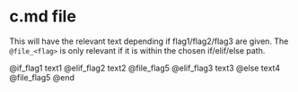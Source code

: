 # c.md file

This will have the relevant text depending if flag1/flag2/flag3 are given.
The `@file_<flag>` is only relevant if it is within the chosen if/elif/else path. 

@if_flag1
text1
@elif_flag2
text2 @file_flag5
@elif_flag3
text3
@else
text4 @file_flag5
@end
